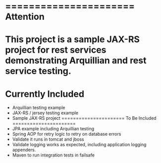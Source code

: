 ======================
Attention
======================
This project is a sample JAX-RS project for rest services demonstrating Arquillian and rest service testing. 
======================
Currently Included
======================
- Arquillian testing example
- JAX-RS / jersey testing example
- Sample JAX-RS project
======================
To Be Included
======================
- JPA example including Arquillian testing
- Spring AOP for retry logic to retry on database errors
- Validate it runs in tomcat and jboss 
- Validate logging works as expected, including application logging appenders.
- Maven to run integration tests in failsafe